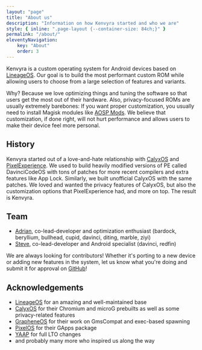 ```yaml
---
layout: "page"
title: "About us"
description: "Information on how Kenvyra started and who we are"
style: { inline: ".page-layout {--container-size: 84ch;}" }
permalink: "/about/"
eleventyNavigation:
    key: "About"
    order: 3
---
```


Kenvyra is a custom operating system for Android devices based on [LineageOS](https://lineageos.org/). Our goal is to build the most performant custom ROM while allowing users to choose from a large selection of features and variants.

Why? Because we love optimizing things and tuning the software so that users get the most out of their hardware. Also, privacy-focused ROMs are usually extremely barebones: If you want proper customization, you usually need to install Magisk modules like [AOSP Mods](https://github.com/siavash79/AOSPMods). We believe that customization, if done right, will not hurt performance and allows users to make their device feel more personal.

## History

Kenvyra started out of a love-and-hate relationship with [CalyxOS](https://calyxos.org/) and [PixelExperience](https://download.pixelexperience.org/). We used to build heavily modified versions of PE called DavinciCodeOS with tons of patches for more recent compilers and extra features like App Lock. Similarly, we built unofficial CalyxOS with the same patches. We loved and wanted the privacy features of CalyxOS, but also the customization options that PixelExperience had, and more on top. The result is Kenvyra.

## Team

-   [Adrian](https://github.com/Gelbpunkt/), co-lead-developer and optimization enthusiast (bardock, beryllium, bullhead, cupid, davinci, diting, marble, ziyi)
-   [Steve](https://github.com/Diniboy1123/), co-lead-developer and Android specialist (davinci, redfin)

We are always looking for contributors! Whether it's porting to a new device or adding new features in the system, let us know what you're doing and submit it for approval on [GitHub](https://github.com/Kenvyra/)!

## Acknowledgements

-   [LineageOS](https://lineageos.org/) for an amazing and well-maintained base
-   [CalyxOS](https://calyxos.org/) for their Chromium and microG prebuilts as well as some privacy-related features
-   [GrapheneOS](https://grapheneos.org/) for their work on GmsCompat and exec-based spawning
-   [PixelOS](https://pixelos.net/) for their GApps package
-   [YAAP](https://github.com/YAAP/) for full LTO changes
-   and probably many more who inspired us along the way
